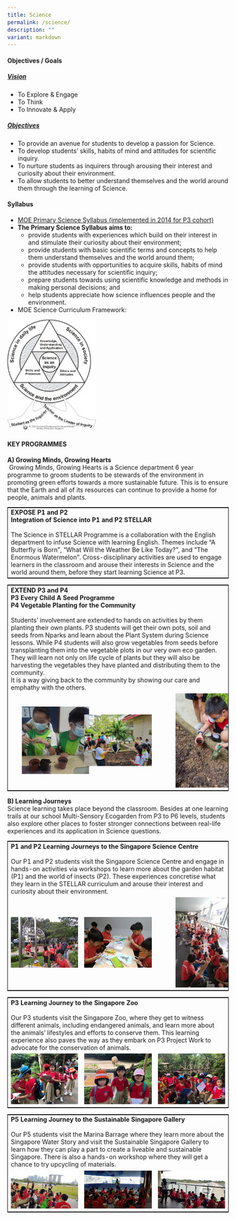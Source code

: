 ```yaml
---
title: Science
permalink: /science/
description: ""
variant: markdown
---
```

#### Objectives / Goals

<h5><u> Vision </u></h5>

*   To Explore &amp; Engage
*   To Think
*   To Innovate &amp; Apply

<h5><u> Objectives </u></h5>

*   To provide an avenue for students to develop a passion for Science.
*   To develop students’ skills, habits of mind and attitudes for scientific inquiry.
*   To nurture students as inquirers through arousing their interest and curiosity about their environment.
*   To allow students to better understand themselves and the world around them through the learning of Science.

#### Syllabus

*   [MOE Primary Science Syllabus (implemented in 2014 for P3 cohort)](https://www.moe.gov.sg/docs/default-source/document/education/syllabuses/sciences/files/science-primary-2014.pdf)
*   **The Primary Science Syllabus aims to:**
	*   provide students with experiences which build on their interest in and stimulate their curiosity about their environment;
    *   provide students with basic scientific terms and concepts to help them understand themselves and the world around them;
    *   provide students with opportunities to acquire skills, habits of mind the attitudes necessary for scientific inquiry;
    *   prepare students towards using scientific knowledge and methods in making personal decisions; and
    *   help students appreciate how science influences people and the environment.
*   MOE Science Curriculum Framework:

<img src="/images/1%20(1).png" style="width:40%">

#### KEY PROGRAMMES

<b>A) Growing Minds, Growing Hearts</b> <br>
&nbsp;Growing Minds, Growing Hearts is a Science department 6 year programme to groom students to be stewards of the environment in promoting green efforts towards a more sustainable future. This is to ensure that the Earth and all of its resources can continue to provide a home for people, animals and plants.

<table style="border:1px solid black">
	<tbody><tr>
		<td>
			<b>
				EXPOSE P1 and P2<br>
				Integration of Science into P1 and P2 STELLAR
			</b>
			<br><br>
			The Science in STELLAR Programme is a collaboration with the English department to infuse Science with learning English. Themes include “A Butterfly is Born”, “What Will the Weather Be Like Today?”, and “The Enormous Watermelon”. Cross-disciplinary activities are used to engage learners in the classroom and arouse their interests in Science and the world around them, before they start learning Science at P3.
		</td>
	</tr>
</tbody></table>

<table style="border:1px solid black">
	<tbody><tr>
		<td colspan="3">
			<b>
				EXTEND P3 and P4 <br>
				P3 Every Child A Seed Programme <br> 
				P4 Vegetable Planting for the Community
			</b>
			<br><br>
			Students’ involvement are extended to hands on activities by them planting their own plants. P3 students will get their own pots, soil and seeds from Nparks and learn about the Plant System during Science lessons. While P4 students will also grow vegetables from seeds before transplanting them into the vegetable plots in our very own eco garden. They will learn not only on life cycle of plants but they will also be harvesting the vegetables they have planted and distributing them to the community.
			<br>
			It is a way giving back to the community by showing our care and emphathy with the others.
		</td>
	</tr>
	<tr>
		<td width="33%"><img src="/images/pic-3.png" style="padding:0px 20px 0px 25px"></td>
		<td width="33%"><img src="/images/pic-2.png"></td>
		<td width="33%"><img src="/images/pic-1-215x300.png" style="padding:0px 50px 0px 40px"></td>
	</tr>
</tbody></table>

<b>B) Learning Journeys</b><br>
Science learning takes place beyond the classroom. Besides at one learning trails at our school Multi-Sensory Ecogarden from P3 to P6 levels, students also explore other places to foster stronger connections between real-life experiences and its application in Science questions.

<table style="border:1px solid black">
	<tbody><tr>
		<td colspan="3">
			<b>P1 and P2 Learning Journeys to the Singapore Science Centre</b>
			<br><br>
			Our P1 and P2 students visit the Singapore Science Centre and engage in hands-on activities via workshops to learn more about the garden habitat (P1) and the world of insects (P2). These experiences concretise what they learn in the STELLAR curriculum and arouse their interest and curiosity about their environment.
		</td>
	</tr>
	<tr>
		<td width="33%"><img src="/images/pic-3-1-300x225.jpg"></td>
		<td width="33%"><img src="/images/pic-2-1-300x225.jpg"></td>
		<td width="33%"><img src="/images/pic-1-225x300.jpg" style="padding:0px 50px 0px 40px"></td>
	</tr>
</tbody></table>

<table style="border:1px solid black">
	<tbody><tr>
		<td colspan="3">
			<b>P3 Learning Journey to the Singapore Zoo</b>
			<br><br>
			Our P3 students visit the Singapore Zoo, where they get to witness different animals, including endangered animals, and learn more about the animals’ lifestyles and efforts to conserve them. This learning experience also paves the way as they embark on P3 Project Work to advocate for the conservation of animals.
		</td>
	</tr>
	<tr>
		<td width="33%"><img src="/images/IMG-20200709-WA0000-300x225.jpg"></td>
		<td width="33%"><img src="/images/IMG-20200709-WA0008-300x225.jpg"></td>
		<td width="33%"><img src="/images/IMG-20200709-WA0010-300x225.jpg"></td>
	</tr>
</tbody></table>

<table style="border:1px solid black">
	<tbody><tr>
		<td colspan="3">
			<b>P5 Learning Journey to the Sustainable Singapore Gallery</b>
			<br><br>
			Our P5 students visit the Marina Barrage where they learn more about the Singapore Water Story and visit the Sustainable Singapore Gallery to learn how they can play a part to create a liveable and sustainable Singapore. There is also a hands-on workshop where they will get a chance to try upcycling of materials.
		</td>
	</tr>
	<tr>
		<td width="33%"><img src="/images/pic-3-2-300x169.jpg"></td>
		<td width="33%"><img src="/images/pic-2-2-300x169.jpg"></td>
		<td width="33%"><img src="/images/pic-1-1-300x169.jpg"></td>
	</tr>
</tbody></table>